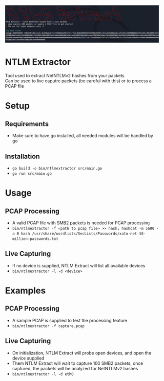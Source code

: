 <h1 align="center">
  <br>
  <a href="https://github.com/stackviolator/ntlmssp_extract"><img src="img/banner.png" alt="banner"></a>
  <br>
</h1>

# NTLM Extractor
Tool used to extract NetNTLMv2 hashes from your packets \
Can be used to live caputre packets (be careful with this) or to process a PCAP file

# Setup
## Requirements 
- Make sure to have go installed, all needed modules will be handled by go

## Installation
- `go build -o bin/ntlmextractor src/main.go`
- `go run src/main.go`

# Usage
## PCAP Processing
- A valid PCAP file with SMB2 packets is needed for PCAP processing
- `bin/ntlmextractor -f <path to pcap file> >> hash; hashcat -m 5600 -a 0 hash /usr/share/wordlists/SecLists/Passwords/xato-net-10-million-passwords.txt`

## Live Capturing
- If no device is supplied, NTLM Extract will list all available devices
- `bin/ntlmextractor -l -d <device>`

# Examples
## PCAP Processing
- A sample PCAP is supplied to test the processing feature
- `bin/ntlmextractor -f capture.pcap`
## Live Capturing
- On initialization, NTLM Extract will probe open devices, and open the device supplied
- Them NTLM Extract will wait to capture 100 SMB2 packets, once captured, the packets will be analyzed for NetNTLMv2 hashes
- `bin/ntlmextractor -l -d eth0`
